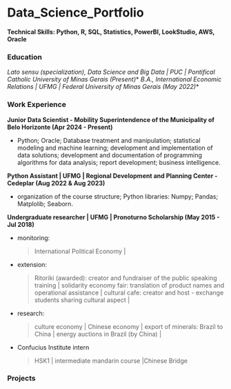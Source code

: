 # Data_Science_Portfolio

**Technical Skills: Python, R, SQL, Statistics, PowerBI, LookStudio, AWS, Oracle**

### Education

*Lato sensu (specialization), Data Science and Big Data | PUC | Pontifical Catholic University of Minas Gerais (Present)**
*B.A., International Economic Relations | UFMG | Federal University of Minas Gerais (May 2022)**

### Work Experience

**Junior Data Scientist - Mobility Superintendence of the Municipality of Belo Horizonte (Apr 2024 - Present)**
* Python; Oracle; Database treatment and manipulation; statistical modeling and machine learning; development and implementation of data solutions; development and documentation of programming algorithms for data analysis; report development; business intelligence.

**Python Assistant | UFMG | Regional Development and Planning Center - Cedeplar (Aug 2022 & Aug 2023)**
* organization of the course structure; Python libraries: Numpy; Pandas; Matplolib; Seaborn.
  
**Undergraduate researcher | UFMG |  Pronoturno Scholarship (May 2015 - Jul 2018)**
* monitoring:
    > International Political Economy |
* extension:
    > Ritoriki (awarded): creator and fundraiser of the public speaking training | 
    > solidarity economy fair: translation of product names and operational assistance | 
    > cultural cafe: creator and host - exchange students sharing cultural aspect |
* research:
    > culture economy |
    > Chinese economy |
    > export of minerals: Brazil to China |
    > energy auctions in Brazil (by China) |
* Confucius Institute intern
    > HSK1 | intermediate mandarin course |Chinese Bridge

### Projects
